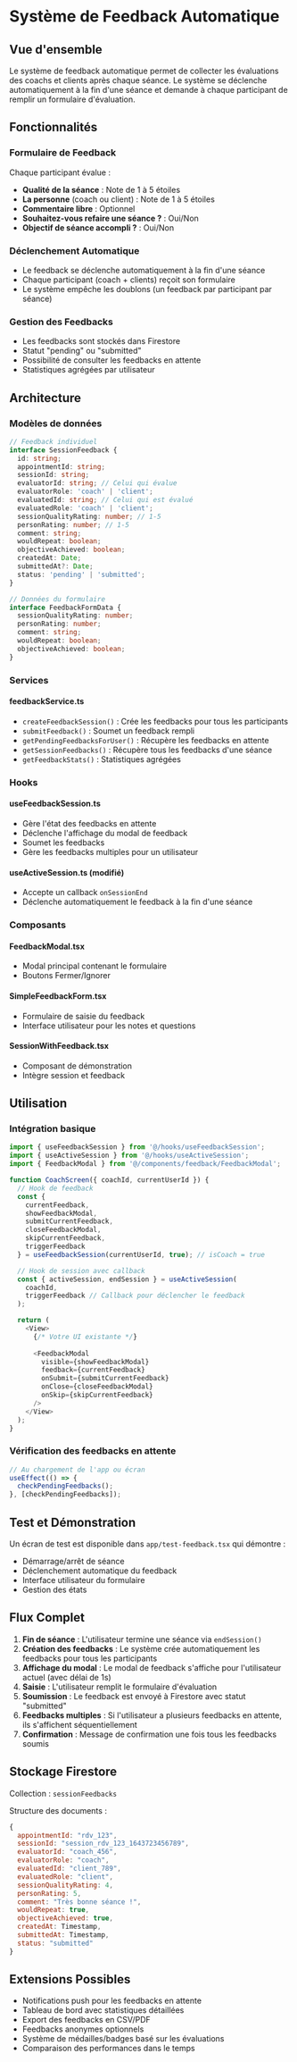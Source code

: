 # Système de Feedback Automatique

## Vue d'ensemble

Le système de feedback automatique permet de collecter les évaluations des coachs et clients après chaque séance. Le système se déclenche automatiquement à la fin d'une séance et demande à chaque participant de remplir un formulaire d'évaluation.

## Fonctionnalités

### Formulaire de Feedback
Chaque participant évalue :
- **Qualité de la séance** : Note de 1 à 5 étoiles
- **La personne** (coach ou client) : Note de 1 à 5 étoiles  
- **Commentaire libre** : Optionnel
- **Souhaitez-vous refaire une séance ?** : Oui/Non
- **Objectif de séance accompli ?** : Oui/Non

### Déclenchement Automatique
- Le feedback se déclenche automatiquement à la fin d'une séance
- Chaque participant (coach + clients) reçoit son formulaire
- Le système empêche les doublons (un feedback par participant par séance)

### Gestion des Feedbacks
- Les feedbacks sont stockés dans Firestore
- Statut "pending" ou "submitted"
- Possibilité de consulter les feedbacks en attente
- Statistiques agrégées par utilisateur

## Architecture

### Modèles de données

```typescript
// Feedback individuel
interface SessionFeedback {
  id: string;
  appointmentId: string;
  sessionId: string;
  evaluatorId: string; // Celui qui évalue
  evaluatorRole: 'coach' | 'client';
  evaluatedId: string; // Celui qui est évalué
  evaluatedRole: 'coach' | 'client';
  sessionQualityRating: number; // 1-5
  personRating: number; // 1-5
  comment: string;
  wouldRepeat: boolean;
  objectiveAchieved: boolean;
  createdAt: Date;
  submittedAt?: Date;
  status: 'pending' | 'submitted';
}

// Données du formulaire
interface FeedbackFormData {
  sessionQualityRating: number;
  personRating: number;
  comment: string;
  wouldRepeat: boolean;
  objectiveAchieved: boolean;
}
```

### Services

#### feedbackService.ts
- `createFeedbackSession()` : Crée les feedbacks pour tous les participants
- `submitFeedback()` : Soumet un feedback rempli
- `getPendingFeedbacksForUser()` : Récupère les feedbacks en attente
- `getSessionFeedbacks()` : Récupère tous les feedbacks d'une séance
- `getFeedbackStats()` : Statistiques agrégées

### Hooks

#### useFeedbackSession.ts
- Gère l'état des feedbacks en attente
- Déclenche l'affichage du modal de feedback
- Soumet les feedbacks
- Gère les feedbacks multiples pour un utilisateur

#### useActiveSession.ts (modifié)
- Accepte un callback `onSessionEnd`
- Déclenche automatiquement le feedback à la fin d'une séance

### Composants

#### FeedbackModal.tsx
- Modal principal contenant le formulaire
- Boutons Fermer/Ignorer

#### SimpleFeedbackForm.tsx
- Formulaire de saisie du feedback
- Interface utilisateur pour les notes et questions

#### SessionWithFeedback.tsx
- Composant de démonstration
- Intègre session et feedback

## Utilisation

### Intégration basique

```typescript
import { useFeedbackSession } from '@/hooks/useFeedbackSession';
import { useActiveSession } from '@/hooks/useActiveSession';
import { FeedbackModal } from '@/components/feedback/FeedbackModal';

function CoachScreen({ coachId, currentUserId }) {
  // Hook de feedback
  const {
    currentFeedback,
    showFeedbackModal,
    submitCurrentFeedback,
    closeFeedbackModal,
    skipCurrentFeedback,
    triggerFeedback
  } = useFeedbackSession(currentUserId, true); // isCoach = true

  // Hook de session avec callback
  const { activeSession, endSession } = useActiveSession(
    coachId, 
    triggerFeedback // Callback pour déclencher le feedback
  );

  return (
    <View>
      {/* Votre UI existante */}
      
      <FeedbackModal
        visible={showFeedbackModal}
        feedback={currentFeedback}
        onSubmit={submitCurrentFeedback}
        onClose={closeFeedbackModal}
        onSkip={skipCurrentFeedback}
      />
    </View>
  );
}
```

### Vérification des feedbacks en attente

```typescript
// Au chargement de l'app ou écran
useEffect(() => {
  checkPendingFeedbacks();
}, [checkPendingFeedbacks]);
```

## Test et Démonstration

Un écran de test est disponible dans `app/test-feedback.tsx` qui démontre :
- Démarrage/arrêt de séance
- Déclenchement automatique du feedback
- Interface utilisateur du formulaire
- Gestion des états

## Flux Complet

1. **Fin de séance** : L'utilisateur termine une séance via `endSession()`
2. **Création des feedbacks** : Le système crée automatiquement les feedbacks pour tous les participants
3. **Affichage du modal** : Le modal de feedback s'affiche pour l'utilisateur actuel (avec délai de 1s)
4. **Saisie** : L'utilisateur remplit le formulaire d'évaluation
5. **Soumission** : Le feedback est envoyé à Firestore avec statut "submitted"
6. **Feedbacks multiples** : Si l'utilisateur a plusieurs feedbacks en attente, ils s'affichent séquentiellement
7. **Confirmation** : Message de confirmation une fois tous les feedbacks soumis

## Stockage Firestore

Collection : `sessionFeedbacks`

Structure des documents :
```javascript
{
  appointmentId: "rdv_123",
  sessionId: "session_rdv_123_1643723456789",
  evaluatorId: "coach_456", 
  evaluatorRole: "coach",
  evaluatedId: "client_789",
  evaluatedRole: "client",
  sessionQualityRating: 4,
  personRating: 5,
  comment: "Très bonne séance !",
  wouldRepeat: true,
  objectiveAchieved: true,
  createdAt: Timestamp,
  submittedAt: Timestamp,
  status: "submitted"
}
```

## Extensions Possibles

- Notifications push pour les feedbacks en attente
- Tableau de bord avec statistiques détaillées  
- Export des feedbacks en CSV/PDF
- Feedbacks anonymes optionnels
- Système de médailles/badges basé sur les évaluations
- Comparaison des performances dans le temps
